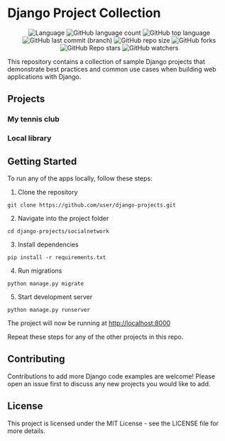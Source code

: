 # Django Project Collection
<p align="center">
  <img src="https://img.shields.io/github/license/vislupus/django-projects?style=flat-square" alt="Language" />
  <img src="https://img.shields.io/github/languages/count/vislupus/django-projects?style=flat-square" alt="GitHub language count" />
  <img src="https://img.shields.io/github/languages/top/vislupus/django-projects?style=flat-square" alt="GitHub top language" >
  <img src="https://img.shields.io/github/last-commit/vislupus/django-projects/main?style=flat-square&color=green" alt="GitHub last commit (branch)" />
  <img src="https://img.shields.io/github/repo-size/vislupus/django-projects?style=flat-square" alt="GitHub repo size" / >
  <img src="https://img.shields.io/github/forks/vislupus/django-projects?style=flat-square" alt="GitHub forks" />
  <img src="https://img.shields.io/github/stars/vislupus/django-projects?style=flat-square" alt="GitHub Repo stars" >
  <img src="https://img.shields.io/github/watchers/vislupus/django-projects?style=flat-square" alt="GitHub watchers" >
</p>
This repository contains a collection of sample Django projects that demonstrate best practices and common use cases when building web applications with Django.

## Projects

### My tennis club

### Local library

<!-- 
### Blog App
A blog application with features like user registration, login, blog post creation, commenting, etc.

### E-Commerce App
An online store with product listings, shopping cart, checkout process, order management and more.

### Social Network App
A social network web app where users can create profiles, post status updates, share photos and videos, follow other users, etc.

### Crowdfunding App
A crowdfunding platform to allow users to create campaigns, accept pledges/donations, and more.

### Real Estate App
A real estate listing site with property search, listings by location, agent profiles, etc.

### Job Board App
A job listings site with search, job postings, applicant tracking and more.
 -->

## Getting Started
To run any of the apps locally, follow these steps:

1. Clone the repository
```
git clone https://github.com/user/django-projects.git
```
2. Navigate into the project folder
```
cd django-projects/socialnetwork
```
3. Install dependencies
```
pip install -r requirements.txt
```
4. Run migrations
```
python manage.py migrate
```
5. Start development server
```
python manage.py runserver
```
The project will now be running at [http://localhost:8000](http://localhost:8000)

Repeat these steps for any of the other projects in this repo.

## Contributing
Contributions to add more Django code examples are welcome! Please open an issue first to discuss any new projects you would like to add.

## License
This project is licensed under the MIT License - see the LICENSE file for more details.
